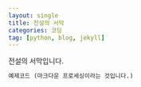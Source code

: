 ```yaml
---
layout: single
title: 전설의 서막
categories: 코딩
tag: [python, blog, jekyll]
---
```


전설의 서막입니다.

```python
예제코드 (마크다운 프로세싱이라는 것입니다.)
```